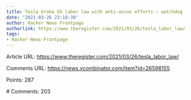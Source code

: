 ```yaml
---
title: Tesla broke US labor law with anti-union efforts – watchdog
date: "2021-03-26 23:18:30"
author: Hacker News Frontpage
authorlink: https://www.theregister.com/2021/03/26/tesla_labor_law/
tags:
- Hacker-News-Frontpage
---
```


<p>Article URL: <a href="https://www.theregister.com/2021/03/26/tesla_labor_law/">https://www.theregister.com/2021/03/26/tesla_labor_law/</a></p>
<p>Comments URL: <a href="https://news.ycombinator.com/item?id=26598155">https://news.ycombinator.com/item?id=26598155</a></p>
<p>Points: 287</p>
<p># Comments: 203</p>

